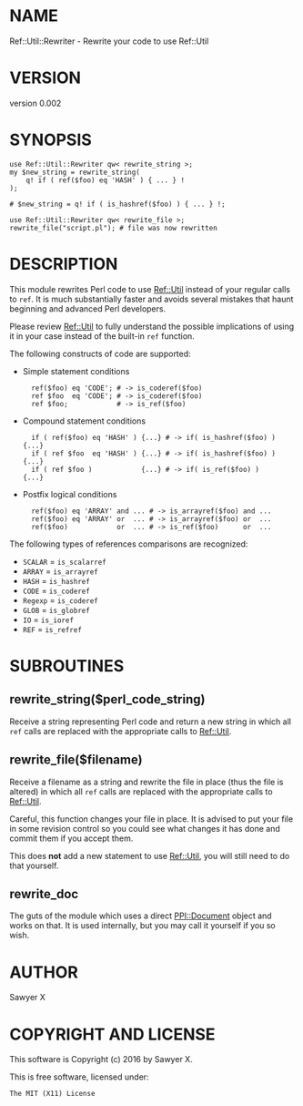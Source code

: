 # NAME

Ref::Util::Rewriter - Rewrite your code to use Ref::Util

# VERSION

version 0.002

# SYNOPSIS

    use Ref::Util::Rewriter qw< rewrite_string >;
    my $new_string = rewrite_string(
        q! if ( ref($foo) eq 'HASH' ) { ... } !
    );

    # $new_string = q! if ( is_hashref($foo) ) { ... } !;

    use Ref::Util::Rewriter qw< rewrite_file >;
    rewrite_file("script.pl"); # file was now rewritten

# DESCRIPTION

This module rewrites Perl code to use [Ref::Util](https://metacpan.org/pod/Ref::Util) instead of your
regular calls to `ref`. It is much substantially faster and avoids
several mistakes that haunt beginning and advanced Perl developers.

Please review [Ref::Util](https://metacpan.org/pod/Ref::Util) to fully understand the possible implications
of using it in your case instead of the built-in `ref` function.

The following constructs of code are supported:

- Simple statement conditions

        ref($foo) eq 'CODE'; # -> is_coderef($foo)
        ref $foo  eq 'CODE'; # -> is_coderef($foo)
        ref $foo;            # -> is_ref($foo)

- Compound statement conditions

        if ( ref($foo) eq 'HASH' ) {...} # -> if( is_hashref($foo) ) {...}
        if ( ref $foo  eq 'HASH' ) {...} # -> if( is_hashref($foo) ) {...}
        if ( ref $foo )            {...} # -> if( is_ref($foo) )     {...}

- Postfix logical conditions

        ref($foo) eq 'ARRAY' and ... # -> is_arrayref($foo) and ...
        ref($foo) eq 'ARRAY' or  ... # -> is_arrayref($foo) or  ...
        ref($foo)            or  ... # -> is_ref($foo)      or  ...

The following types of references comparisons are recognized:

- `SCALAR` = `is_scalarref`
- `ARRAY` = `is_arrayref`
- `HASH` = `is_hashref`
- `CODE` = `is_coderef`
- `Regexp` = `is_coderef`
- `GLOB` = `is_globref`
- `IO` = `is_ioref`
- `REF` = `is_refref`

# SUBROUTINES

## rewrite\_string($perl\_code\_string)

Receive a string representing Perl code and return a new string in which
all `ref` calls are replaced with the appropriate calls to [Ref::Util](https://metacpan.org/pod/Ref::Util).

## rewrite\_file($filename)

Receive a filename as a string and rewrite the file in place (thus the
file is altered) in which all `ref` calls are replaced with the
appropriate calls to [Ref::Util](https://metacpan.org/pod/Ref::Util).

Careful, this function changes your file in place. It is advised to put
your file in some revision control so you could see what changes it has
done and commit them if you accept them.

This does **not** add a new statement to use [Ref::Util](https://metacpan.org/pod/Ref::Util), you will still
need to do that yourself.

## rewrite\_doc

The guts of the module which uses a direct [PPI::Document](https://metacpan.org/pod/PPI::Document) object and
works on that. It is used internally, but you may call it yourself if
you so wish.

# AUTHOR

Sawyer X

# COPYRIGHT AND LICENSE

This software is Copyright (c) 2016 by Sawyer X.

This is free software, licensed under:

    The MIT (X11) License
